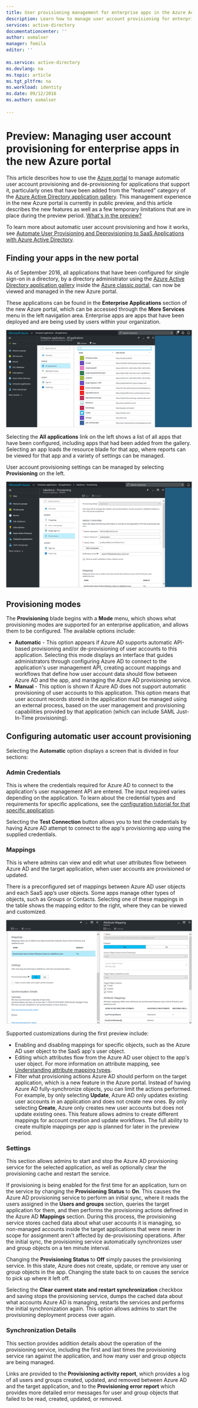 ```yaml
---
title: User provisioning management for enterprise apps in the Azure Active Directory preview | Microsoft Docs
description: Learn how to manage user account provisioning for enterprise apps using the Azure Active Directory preview
services: active-directory
documentationcenter: ''
author: asmalser
manager: femila
editor: ''

ms.service: active-directory
ms.devlang: na
ms.topic: article
ms.tgt_pltfrm: na
ms.workload: identity
ms.date: 09/12/2016
ms.author: asmalser

---
```

# Preview: Managing user account provisioning for enterprise apps in the new Azure portal
This article describes how to use the [Azure portal](https://portal.azure.com) to manage automatic user account provisioning and de-provisioning for applications that support it, particularly ones that have been added from the "featured" category of the [Azure Active Directory application gallery](active-directory-appssoaccess-whatis.md#get-started-with-the-azure-ad-application-gallery). This management experience in the new Azure portal is currently in public preview, and this article describes the new features as well as a few temporary limitations that are in place during the preview period. [What's in the preview?](active-directory-preview-explainer.md)

To learn more about automatic user account provisioning and how it works, see [Automate User Provisioning and Deprovisioning to SaaS Applications with Azure Active Directory](active-directory-saas-app-provisioning.md).

## Finding your apps in the new portal
As of September 2016, all applications that have been configured for single sign-on in a directory, by a directory administrator using the [Azure Active Directory application gallery](active-directory-appssoaccess-whatis.md#get-started-with-the-azure-ad-application-gallery) inside the [Azure classic portal](https://manage.windowsazure.com), can now be viewed and managed in the new Azure portal.

These applications can be found in the **Enterprise Applications** section of the new Azure portal, which can be accessed through the **More Services** menu in the left navigation area. Enterprise apps are apps that have been deployed and are being used by users within your organization.

![Enterprise Applications blade][0]

Selecting the **All applications** link on the left shows a list of all apps that have been configured, including apps that had been added from the gallery. Selecting an app loads the resource blade for that app, where reports can be viewed for that app and a variety of settings can be managed.

User account provisioning settings can be managed by selecting **Provisioning** on the left.

![Application resource blade][1]

## Provisioning modes
The **Provisioning** blade begins with a **Mode** menu, which shows what provisioning modes are supported for an enterprise application, and allows them to be configured. The available options include:

* **Automatic** - This option appears if Azure AD supports automatic API-based provisioning and/or de-provisioning of user accounts to this application. Selecting this mode displays an interface that guides administrators through configuring Azure AD to connect to the application's user management API, creating account mappings and workflows that define how user account data should flow between Azure AD and the app, and managing the Azure AD provisioning service.
* **Manual** - This option is shown if Azure AD does not support automatic provisioning of user accounts to this application. This option means that user account records stored in the application must be managed using an external process, based on the user management and provisioning capabilities provided by that application (which can include SAML Just-In-Time provisioning).

## Configuring automatic user account provisioning
Selecting the **Automatic** option displays a screen that is divided in four sections:

### Admin Credentials
This is where the credentials required for Azure AD to connect to the application's user management API are entered. The input required varies depending on the application. To learn about the credential types and requirements for specific applications, see the [configuration tutorial for that specific application](active-directory-saas-app-provisioning.md#list-of-apps-that-support-automated-user-provisioning).

Selecting the **Test Connection** button allows you to test the credentials by having Azure AD attempt to connect to the app's provisioning app using the supplied credentials.

### Mappings
This is where admins can view and edit what user attributes flow between Azure AD and the target application, when user accounts are provisioned or updated.

There is a preconfigured set of mappings between Azure AD user objects and each SaaS app’s user objects. Some apps manage other types of objects, such as Groups or Contacts. Selecting one of these mappings in the table shows the mapping editor to the right, where they can be viewed and customized.

![Application resource blade][2]

Supported customizations during the first preview include:

* Enabling and disabling mappings for specific objects, such as the Azure AD user object to the SaaS app's user object.
* Editing which attributes flow from the Azure AD user object to the app's user object. For more information on attribute mapping, see [Understanding attribute mapping types](active-directory-saas-customizing-attribute-mappings.md#understanding-attribute-mapping-types).
* Filter what provisioning actions Azure AD should perform on the target application, which is a new feature in the Azure portal. Instead of having Azure AD fully-synchronize objects, you can limit the actions performed. For example, by only selecting **Update**, Azure AD only updates existing user accounts in an application and does not create new ones. By only selecting **Create**, Azure only creates new user accounts but does not update existing ones. This feature allows admins to create different mappings for account creation and update workflows. The full ability to create multiple mappings per app is planned for later in the preview period.

### Settings
This section allows admins to start and stop the Azure AD provisioning service for the selected application, as well as optionally clear the provisioning cache and restart the service.

If provisioning is being enabled for the first time for an application, turn on the service by changing the **Provisioning Status** to **On**. This causes the Azure AD provisioning service to perform an initial sync, where it reads the users assigned in the **Users and groups** section, queries the target application for them, and then performs the provisioning actions defined in the Azure AD **Mappings** section. During this process, the provisioning service stores cached data about what user accounts it is managing, so non-managed accounts inside the target applications that were never in scope for assignment aren't affected by de-provisioning operations. After the initial sync, the provisioning service automatically synchronizes user and group objects on a ten minute interval.

Changing the **Provisioning Status** to **Off** simply pauses the provisioning service. In this state, Azure does not create, update, or remove any user or group objects in the app. Changing the state back to on causes the service to pick up where it left off.

Selecting the **Clear current state and restart synchronization** checkbox and saving stops the provisioning service, dumps the cached data about what accounts Azure AD is managing, restarts the services and performs the initial synchronization again. This option allows admins to start the provisioning deployment process over again.

### Synchronization Details
This section provides addition details about the operation of the provisioning service, including the first and last times the provisioning service ran against the application, and how many user and group objects are being managed.

Links are provided to the **Provisioning activity report**, which provides a log of all users and groups created, updated, and removed between Azure AD and the target application, and to the **Provisioning error report** which provides more detailed error messages for user and group objects that failed to be read, created, updated, or removed. 

[0]: ./media/active-directory-enterprise-apps-manage-provisioning/enterprise-apps-blade.PNG
[1]: ./media/active-directory-enterprise-apps-manage-provisioning/enterprise-apps-provisioning.PNG
[2]: ./media/active-directory-enterprise-apps-manage-provisioning/enterprise-apps-provisioning-mapping.PNG
